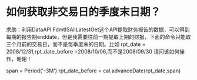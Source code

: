 # 如何获取非交易日的季度末日期？

求助：利用DataAPI.FdmtISAllLatestGet这个API提取财务报告的数据，可以得到每期的报告期enddate，但是我需要往前一期提取上期的财报，下面的命令只能取三个月前的交易日，而不是每季度末的日期。比如 rpt_date = 2008/12/31,rpt_date_before =2008/10/06,而不是2008/09/30
请问该如何操作，谢谢！

span = Period('-3M')
rpt_date_before = cal.advanceDate(rpt_date,span)


